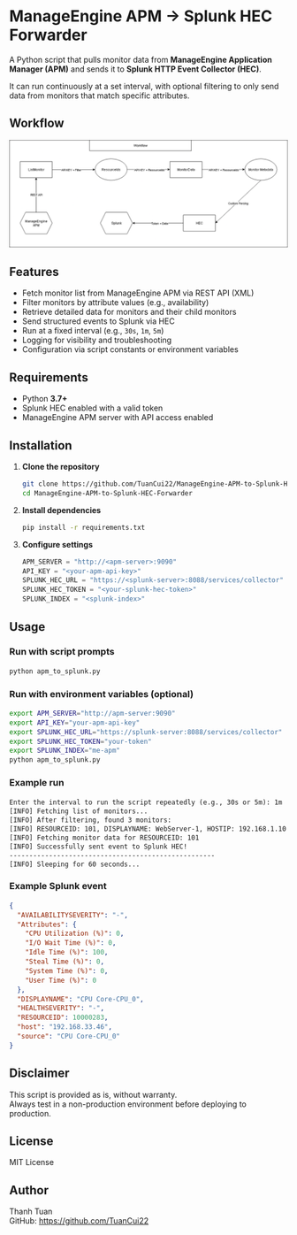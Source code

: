 # ManageEngine APM → Splunk HEC Forwarder

A Python script that pulls monitor data from **ManageEngine Application Manager (APM)** and sends it to **Splunk HTTP Event Collector (HEC)**.  

It can run continuously at a set interval, with optional filtering to only send data from monitors that match specific attributes.

## Workflow

![Workflow Diagram](WF.png)

## Features

- Fetch monitor list from ManageEngine APM via REST API (XML)
- Filter monitors by attribute values (e.g., availability)
- Retrieve detailed data for monitors and their child monitors
- Send structured events to Splunk via HEC
- Run at a fixed interval (e.g., `30s`, `1m`, `5m`)
- Logging for visibility and troubleshooting
- Configuration via script constants or environment variables

## Requirements

- Python **3.7+**
- Splunk HEC enabled with a valid token
- ManageEngine APM server with API access enabled

## Installation

1. **Clone the repository**
    ```bash
    git clone https://github.com/TuanCui22/ManageEngine-APM-to-Splunk-HEC-Forwarder.git
    cd ManageEngine-APM-to-Splunk-HEC-Forwarder
    ```

2. **Install dependencies**
    ```bash
    pip install -r requirements.txt
    ```

3. **Configure settings**
    ```python
    APM_SERVER = "http://<apm-server>:9090"
    API_KEY = "<your-apm-api-key>"
    SPLUNK_HEC_URL = "https://<splunk-server>:8088/services/collector"
    SPLUNK_HEC_TOKEN = "<your-splunk-hec-token>"
    SPLUNK_INDEX = "<splunk-index>"
    ```

## Usage

### Run with script prompts
```bash
python apm_to_splunk.py
```

### Run with environment variables (optional)
```bash
export APM_SERVER="http://apm-server:9090"
export API_KEY="your-apm-api-key"
export SPLUNK_HEC_URL="https://splunk-server:8088/services/collector"
export SPLUNK_HEC_TOKEN="your-token"
export SPLUNK_INDEX="me-apm"
python apm_to_splunk.py
```

### Example run
```
Enter the interval to run the script repeatedly (e.g., 30s or 5m): 1m
[INFO] Fetching list of monitors...
[INFO] After filtering, found 3 monitors:
[INFO] RESOURCEID: 101, DISPLAYNAME: WebServer-1, HOSTIP: 192.168.1.10
[INFO] Fetching monitor data for RESOURCEID: 101
[INFO] Successfully sent event to Splunk HEC!
----------------------------------------------------
[INFO] Sleeping for 60 seconds...
```

### Example Splunk event
```json
{
  "AVAILABILITYSEVERITY": "-",
  "Attributes": {
    "CPU Utilization (%)": 0,
    "I/O Wait Time (%)": 0,
    "Idle Time (%)": 100,
    "Steal Time (%)": 0,
    "System Time (%)": 0,
    "User Time (%)": 0
  },
  "DISPLAYNAME": "CPU Core-CPU_0",
  "HEALTHSEVERITY": "-",
  "RESOURCEID": 10000283,
  "host": "192.168.33.46",
  "source": "CPU Core-CPU_0"
}
```

## Disclaimer
This script is provided as is, without warranty.  
Always test in a non-production environment before deploying to production.

## License
MIT License

## Author
Thanh Tuan  
GitHub: https://github.com/TuanCui22
